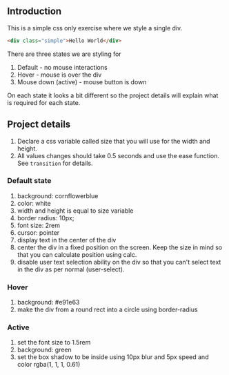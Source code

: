 ## Introduction
This is a simple css only exercise where we style a single div.

```html
<div class="simple">Hello World</div>
```

There are three states we are styling for

1. Default - no mouse interactions
1. Hover - mouse is over the div
1. Mouse down (active) - mouse button is down

On each state it looks a bit different so the project details will explain what is required for each state.

## Project details

1. Declare a css variable called size that you will use for the width and height.
1. All values changes should take 0.5 seconds and use the ease function. See `transition` for details.

### Default state

1. background: cornflowerblue
1. color: white
1. width and height is equal to size variable
1. border radius: 10px;
1. font size: 2rem
1. cursor: pointer
1. display text in the center of the div
1. center the div in a fixed position on the screen. Keep the size in mind so that you can calculate position using calc.
1. disable user text selection ability on the div so that you can't select text in the div as per normal (user-select).

### Hover

1. background: #e91e63
1. make the div from a round rect into a circle using border-radius 

### Active

1. set the font size to 1.5rem
1. background: green
1. set the box shadow to be inside using 10px blur and 5px speed and color rgba(1, 1, 1, 0.61)
